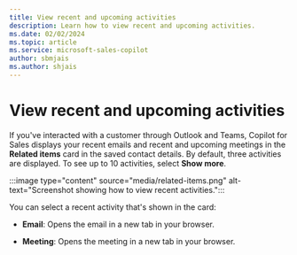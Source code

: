 ```yaml
---
title: View recent and upcoming activities
description: Learn how to view recent and upcoming activities.
ms.date: 02/02/2024
ms.topic: article
ms.service: microsoft-sales-copilot
author: sbmjais
ms.author: shjais
---
```


# View recent and upcoming activities

If you've interacted with a customer through Outlook and Teams, Copilot for Sales displays your recent emails and recent and upcoming meetings in the **Related items** card in the saved contact details. By default, three activities are displayed. To see up to 10 activities, select **Show more**.

:::image type="content" source="media/related-items.png" alt-text="Screenshot showing how to view recent activities.":::

You can select a recent activity that's shown in the card:

- **Email**: Opens the email in a new tab in your browser.

- **Meeting**: Opens the meeting in a new tab in your browser.
